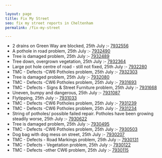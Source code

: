 ```yaml
---

layout: page
title: Fix My Street
seo: fix my street reports in Cheltenham
permalink: /fix-my-street

---
```


<!-- fix_marker starts -->

- 2 drains on Green Way are blocked, 25th July :- [7932556](https://www.fixmystreet.com/report/7932556)
- A pothole in road problem, 25th July :- [7932490](https://www.fixmystreet.com/report/7932490)
- Tree is damaged problem, 25th July :- [7932489](https://www.fixmystreet.com/report/7932489)
- Tree down, overgrown vegetation, 25th July :- [7932364](https://www.fixmystreet.com/report/7932364)
- Large pot hole centre of road - still not fixed, 25th July :- [7932280](https://www.fixmystreet.com/report/7932280)
- TMC - Defects -CW6 Potholes  problem, 25th July :- [7932303](https://www.fixmystreet.com/report/7932303)
- Tree is damaged problem, 25th July :- [7932080](https://www.fixmystreet.com/report/7932080)
- TMC - Defects -CW6 Potholes  problem, 25th July :- [7931693](https://www.fixmystreet.com/report/7931693)
- TMC - Defects - Signs & Street Furniture problem, 25th July :- [7931668](https://www.fixmystreet.com/report/7931668)
- Uneven, bumpy and dangerous, 25th July :- [7931087](https://www.fixmystreet.com/report/7931087)
- Flytipping, 25th July :- [7931033](https://www.fixmystreet.com/report/7931033)
- TMC - Defects -CW6 Potholes  problem, 25th July :- [7931239](https://www.fixmystreet.com/report/7931239)
- TMC - Defects -CW6 Potholes  problem, 25th July :- [7931234](https://www.fixmystreet.com/report/7931234)
- String of potholes/ possible failed repair. Potholes have been growing steadily worse, 25th July :- [7930622](https://www.fixmystreet.com/report/7930622)
- Tree is damaged problem, 25th July :- [7930495](https://www.fixmystreet.com/report/7930495)
- TMC - Defects -CW6 Potholes  problem, 25th July :- [7930503](https://www.fixmystreet.com/report/7930503)
- Dog bag with dog mess on street, 25th July :- [7930207](https://www.fixmystreet.com/report/7930207)
- TMC - Defects - Road Markings problem, 25th July :- [7930131](https://www.fixmystreet.com/report/7930131)
- TMC - Defects - Vegetation problem, 25th July :- [7930122](https://www.fixmystreet.com/report/7930122)
- TMC - Defects -other CW6 problem, 25th July :- [7930115](https://www.fixmystreet.com/report/7930115)

<!-- fix_marker ends -->